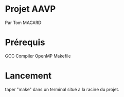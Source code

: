 # Projet AAVP
Par Tom MACARD

# Prérequis
GCC Compiler
OpenMP
Makefile

# Lancement
taper "make" dans un terminal situé à la racine du projet.

